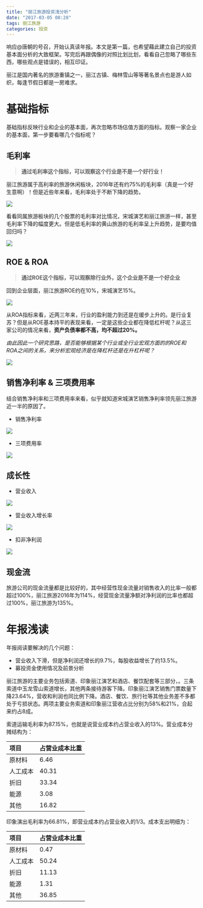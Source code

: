 ```yaml
---
title: "丽江旅游投资浅分析"
date: "2017-03-05 08:28"
tags: 丽江旅游
categories: 投资
---
```



响应@唐朝的号召，开始认真读年报。本文是第一篇，也希望藉此建立自己的投资基本面分析的大致框架。写完后再跟偶像的对照比划比划，看看自己忽略了哪些东西，哪些观点是错误的，相互印证。

丽江是国内著名的旅游重镇之一，丽江古镇、梅林雪山等等著名景点也是游人如织，每逢节假日都是一房难求。

# 基础指标

基础指标反映行业和企业的基本面，再次忽略市场估值方面的指标。观察一家企业的基本面，第一步要看哪几个指标呢？

## 毛利率

> **通过毛利率这个指标，可以观察这个行业是不是一个好行业！**

丽江旅游属于高利率的旅游休闲板块，2016年还有约75%的毛利率（真是一个好生意啊）！但是近些年来看，毛利率处于不断下降的趋势。

![](http://7xonmk.com1.z0.glb.clouddn.com/2017-03-05_8-39-52.png)

看看同属旅游板块的几个股票的毛利率对比情况，宋城演艺和丽江旅游一样，甚至毛利率下降的幅度更大。但是低毛利率的黄山旅游的毛利率呈上升趋势，是要均值回归吗？

![](http://7xonmk.com1.z0.glb.clouddn.com/2017-03-05_8-51-23.png)

## ROE & ROA

> **通过ROE这个指标，可以观察除行业外，这个企业是不是一个好企业**

回到企业层面，丽江旅游ROE约在10%，宋城演艺15%。

![](http://7xonmk.com1.z0.glb.clouddn.com/2017-03-05_9-01-46.png)

从ROA指标来看，近两三年来，行业的盈利能力到还是在缓步上升的。是行业复苏？但是从ROE基本持平的表现来看，一定是这些企业都在降低杠杆呢？从这三家公司的情况来看，**资产负债率都不高，均不超过20%。**

_由此因此一个研究思路，是否能够根据某个行业或全行业宏观方面的的ROE和ROA之间的关系，来分析宏观经济是在降杠杆还是在升杠杆呢？_

![](http://7xonmk.com1.z0.glb.clouddn.com/2017-03-05_9-06-50.png)

## 销售净利率 & 三项费用率

结合销售净利率和三项费用率来看，似乎就知道宋城演艺销售净利率领先丽江旅游近一半的原因了。

- 销售净利率

![](http://7xonmk.com1.z0.glb.clouddn.com/2017-03-05_9-13-17.png)

- 三项费用率

![](http://7xonmk.com1.z0.glb.clouddn.com/2017-03-05_9-15-20.png)

## 成长性

- 营业收入

![](http://7xonmk.com1.z0.glb.clouddn.com/2017-03-05_9-24-46.png)

- 营业收入增长率

![](http://7xonmk.com1.z0.glb.clouddn.com/2017-03-05_9-28-18.png)

- 扣非净利润

![](http://7xonmk.com1.z0.glb.clouddn.com/2017-03-05_9-30-16.png)

## 现金流

旅游公司的现金流量都是比较好的，其中经营性现金流量对销售收入的比率一般都超过100%，丽江旅游2016年为114%，经营现金流量净额对净利润的比率也都超过100%，丽江旅游为135%。

# 年报浅读

年报阅读要解决的几个问题：

- 营业收入下滑，但是净利润还增长的9.7%，每股收益增长了约13.5%。
- 募投资金使用情况及前景分析

丽江旅游的主要业务包括索道、印象丽江演艺和酒店、餐饮配套等三部分，。三条索道中玉龙雪山索道增长，其他两条接待游客下降。印象丽江演艺销售门票数量下降23.64%，营收和利润也同比例下降。酒店、餐饮、旅行社等其他业务差不多都处于亏损状态。两项主要业务索道和印象丽江营收占比分别为58%和21%，合起来约占8成。

索道运输毛利率为87.15%，也就是说营业成本约占营业收入的13%。营业成本分摊结构为：

| 项目 | 占营业成本比重 |
| :------------- | :------------- |
| 原材料 | 6.46 |
| 人工成本 | 40.31 |
| 折旧 | 33.34 |
| 能源 | 3.08 |
| 其他 | 16.82 |

印象演出毛利率为66.81%，即营业成本约占营业收入的1/3。成本支出明细为：

| 项目 | 占营业成本比重 |
| :------------- | :------------- |
| 原材料 | 0.47 |
| 人工成本 | 50.24
|  折旧 | 11.13|
| 能源 | 1.31 |
| 其他 | 36.85 |  
